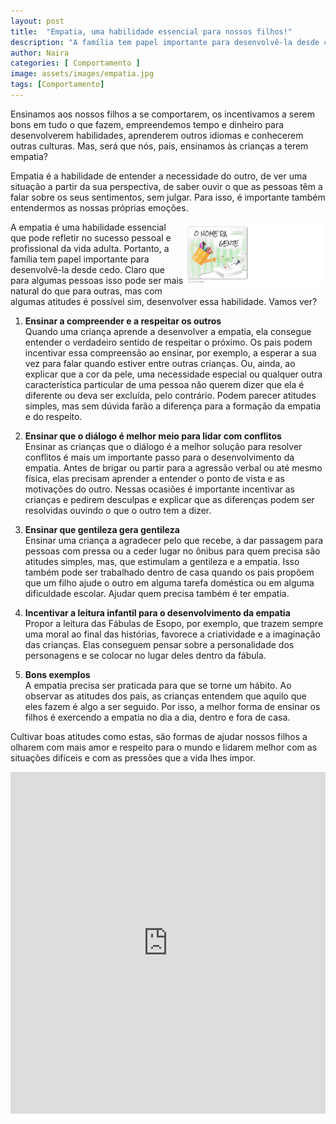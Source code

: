 ```yaml
---
layout: post
title:  "Empatia, uma habilidade essencial para nossos filhos!"
description: "A família tem papel importante para desenvolvê-la desde cedo."
author: Naira
categories: [ Comportamento ]
image: assets/images/empatia.jpg
tags: [Comportamento]
---
```

<style>
.thumb {float: right; width: 45%;}
@media only screen and (max-width: 520px) {
  .txt {font-size: 22px;}
  .thumb {float: right; width: 100%}
}
</style>
Ensinamos aos nossos filhos a se comportarem, os incentivamos a serem bons em tudo o que fazem, empreendemos tempo e dinheiro para desenvolverem habilidades, aprenderem outros idiomas e conhecerem outras culturas. Mas, será que nós, pais, ensinamos às crianças a terem empatia? 

Empatia é a habilidade de entender a necessidade do outro, de ver uma situação a partir da sua perspectiva, de saber ouvir o que as pessoas têm a falar sobre os seus sentimentos, sem julgar.  Para isso, é importante também entendermos as nossas próprias emoções. 

<a href="https://aprender.digital/"><img class="thumb" src="/assets/images/o-nome-da-gente.gif" align="rigth"></a>
A empatia é uma habilidade essencial que pode refletir no sucesso pessoal e profissional da vida adulta. Portanto, a família tem papel importante para desenvolvê-la desde cedo. Claro que para algumas pessoas isso pode ser mais natural do que para outras, mas com algumas atitudes é possível sim, desenvolver essa habilidade. Vamos ver?

  1. **Ensinar a compreender e a respeitar os outros**<br> Quando uma criança aprende a desenvolver a empatia, ela consegue entender o verdadeiro sentido de respeitar o próximo. Os pais podem incentivar essa compreensão ao ensinar, por exemplo, a esperar a sua vez para falar quando estiver entre outras crianças. Ou, ainda, ao explicar que a cor da pele, uma necessidade especial ou qualquer outra característica particular de uma pessoa não querem dizer que ela é diferente ou deva ser excluída, pelo contrário. Podem parecer atitudes simples, mas sem dúvida farão a diferença para a formação da empatia e do respeito. 

  1. **Ensinar que o diálogo é melhor meio para lidar com conflitos**<br>Ensinar as crianças que o diálogo é a melhor solução para resolver conflitos é mais um importante passo para o desenvolvimento da empatia. Antes de brigar ou partir para a agressão verbal ou até mesmo física, elas precisam aprender a entender o ponto de vista e as motivações do outro. Nessas ocasiões é importante incentivar as crianças e pedirem desculpas e explicar que as diferenças podem ser resolvidas ouvindo o que o outro tem a dizer.

  1. **Ensinar que gentileza gera gentileza** <br>Ensinar uma criança a agradecer pelo que recebe, a dar passagem para pessoas com pressa ou a ceder lugar no ônibus para quem precisa são atitudes simples, mas, que estimulam a gentileza e a empatia. Isso também pode ser trabalhado dentro de casa quando os pais propõem que um filho ajude o outro em alguma tarefa doméstica ou em alguma dificuldade escolar. Ajudar quem precisa também é ter empatia.

  1. **Incentivar a leitura infantil para o desenvolvimento da empatia** <br>Propor a leitura das Fábulas de Esopo, por exemplo, que trazem sempre uma moral ao final das histórias, favorece a criatividade e a imaginação das crianças. Elas conseguem pensar sobre a personalidade dos personagens e se colocar no lugar deles dentro da fábula.
  
  1. **Bons exemplos**<br>A empatia precisa ser praticada para que se torne um hábito. Ao observar as atitudes dos pais, as crianças entendem que aquilo que eles fazem é algo a ser seguido. Por isso, a melhor forma de ensinar os filhos é exercendo a empatia no dia a dia, dentro e fora de casa. 

Cultivar boas atitudes como estas, são formas de ajudar nossos filhos a olharem com mais amor e respeito para o mundo e lidarem melhor com as situações difíceis e com as pressões que a vida lhes impor. 

<iframe src="https://docs.google.com/forms/d/e/1FAIpQLSd8Pl2KwVj0f3hrZaZyGgm0oOE5qWk_fqQIJ_FGwcJu4gfOng/viewform?embedded=true" width="100%" height="547" frameborder="0" marginheight="0" marginwidth="0">Carregando…</iframe>